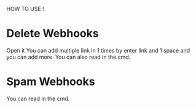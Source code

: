 HOW TO USE !

# Delete Webhooks
Open it 
You can add multiple link in 1 times by enter link and 1 space and you can add more.
You can also read in the cmd.

# Spam Webhooks
You can read in the cmd.
